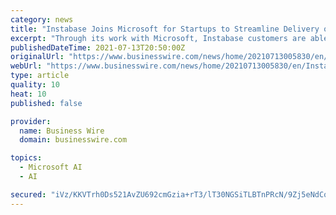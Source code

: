 ```yaml
---
category: news
title: "Instabase Joins Microsoft for Startups to Streamline Delivery of Enterprise Applications"
excerpt: "Through its work with Microsoft, Instabase customers are able to build powerful document understanding use cases that leverage components from Azure Cognitive Services directly within the Instabase platform to improve data accuracy, while ensuring ..."
publishedDateTime: 2021-07-13T20:50:00Z
originalUrl: "https://www.businesswire.com/news/home/20210713005830/en/Instabase-Joins-Microsoft-for-Startups-to-Streamline-Delivery-of-Enterprise-Applications"
webUrl: "https://www.businesswire.com/news/home/20210713005830/en/Instabase-Joins-Microsoft-for-Startups-to-Streamline-Delivery-of-Enterprise-Applications"
type: article
quality: 10
heat: 10
published: false

provider:
  name: Business Wire
  domain: businesswire.com

topics:
  - Microsoft AI
  - AI

secured: "iVz/KKVTrh0Ds521AvZU692cmGzia+rT3/lT30NGSiTLBTnPRcN/9Zj5eNdCo5fLCMO4PG5wGYAUYdr4KdPXOF08Dy3LnF9mZ7g8NW8mGwrYMwxC6fOKOT96Pr08U0si/jTRFgzp81H2zYWsDhDnVzkAx7z9ps2TstXDi5S7uKUHIfDRkMvc2KuJMwwqZIig73FwLdNW9aCI/IlkEY2rnqLxIyyC+vZ+MMmcrYkHMJfqH7RwGKfCUjvS15FTPxycnnFu1A+foWuiW/8+SgsyvV/kkGvRwYEYwW9k+FaVvylaT9bT3W/kn6zgkIIDoQwclvoLokjz+nijyJap9Q8gj6FKcTaL6wCOg1rATv6k6Nk=;bg0e1a6wsi8VcgGCSfIv4Q=="
---
```


